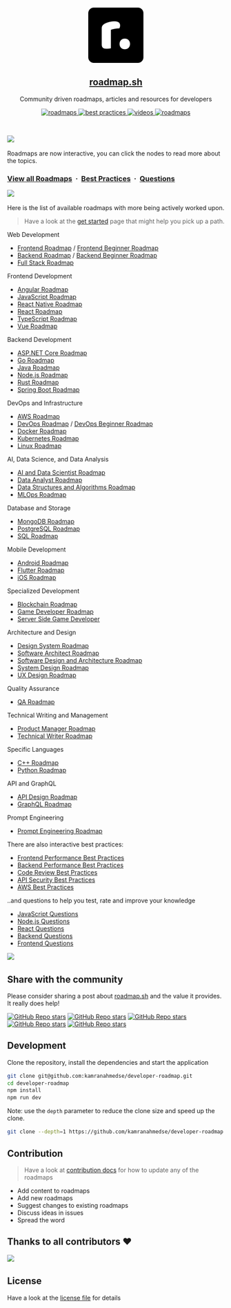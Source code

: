 <p align="center">
  <img src="public/images/brand.png" height="128">
  <h2 align="center"><a href="https://roadmap.sh">roadmap.sh</a></h2>
  <p align="center">Community driven roadmaps, articles and resources for developers<p>
  <p align="center">
    <a href="https://roadmap.sh/roadmaps">
    	<img src="https://img.shields.io/badge/%E2%9C%A8-Roadmaps%20-0a0a0a.svg?style=flat&colorA=0a0a0a" alt="roadmaps" />
    </a>
    <a href="https://roadmap.sh/best-practices">
    	<img src="https://img.shields.io/badge/%E2%9C%A8-Best%20Practices-0a0a0a.svg?style=flat&colorA=0a0a0a" alt="best practices" />
    </a>
    <a href="https://roadmap.sh/questions">
    	<img src="https://img.shields.io/badge/%E2%9C%A8-Questions-0a0a0a.svg?style=flat&colorA=0a0a0a" alt="videos" />
    </a>
    <a href="https://www.youtube.com/channel/UCA0H2KIWgWTwpTFjSxp0now?sub_confirmation=1">
    	<img src="https://img.shields.io/badge/%E2%9C%A8-YouTube%20Channel-0a0a0a.svg?style=flat&colorA=0a0a0a" alt="roadmaps" />
    </a>
  </p>
</p>

<br>

![](https://i.imgur.com/waxVImv.png)

Roadmaps are now interactive, you can click the nodes to read more about the topics.

### [View all Roadmaps](https://roadmap.sh) &nbsp;&middot;&nbsp; [Best Practices](https://roadmap.sh/best-practices) &nbsp;&middot;&nbsp; [Questions](https://roadmap.sh/questions)

![](https://i.imgur.com/waxVImv.png)

Here is the list of available roadmaps with more being actively worked upon.

> Have a look at the [get started](https://roadmap.sh/get-started) page that might help you pick up a path.

Web Development

- [Frontend Roadmap](https://roadmap.sh/frontend) / [Frontend Beginner Roadmap](https://roadmap.sh/frontend?r=frontend-beginner)
- [Backend Roadmap](https://roadmap.sh/backend) / [Backend Beginner Roadmap](https://roadmap.sh/backend?r=backend-beginner)
- [Full Stack Roadmap](https://roadmap.sh/full-stack)

Frontend Development

- [Angular Roadmap](https://roadmap.sh/angular)
- [JavaScript Roadmap](https://roadmap.sh/javascript)
- [React Native Roadmap](https://roadmap.sh/react-native)
- [React Roadmap](https://roadmap.sh/react)
- [TypeScript Roadmap](https://roadmap.sh/typescript)
- [Vue Roadmap](https://roadmap.sh/vue)

Backend Development

- [ASP.NET Core Roadmap](https://roadmap.sh/aspnet-core)
- [Go Roadmap](https://roadmap.sh/golang)
- [Java Roadmap](https://roadmap.sh/java)
- [Node.js Roadmap](https://roadmap.sh/nodejs)
- [Rust Roadmap](https://roadmap.sh/rust)
- [Spring Boot Roadmap](https://roadmap.sh/spring-boot)

DevOps and Infrastructure

- [AWS Roadmap](https://roadmap.sh/aws)
- [DevOps Roadmap](https://roadmap.sh/devops) / [DevOps Beginner Roadmap](https://roadmap.sh/devops?r=devops-beginner)
- [Docker Roadmap](https://roadmap.sh/docker)
- [Kubernetes Roadmap](https://roadmap.sh/kubernetes)
- [Linux Roadmap](https://roadmap.sh/linux)

AI, Data Science, and Data Analysis

- [AI and Data Scientist Roadmap](https://roadmap.sh/ai-data-scientist)
- [Data Analyst Roadmap](https://roadmap.sh/data-analyst)
- [Data Structures and Algorithms Roadmap](https://roadmap.sh/datastructures-and-algorithms)
- [MLOps Roadmap](https://roadmap.sh/mlops)

Database and Storage

- [MongoDB Roadmap](https://roadmap.sh/mongodb)
- [PostgreSQL Roadmap](https://roadmap.sh/postgresql-dba)
- [SQL Roadmap](https://roadmap.sh/sql)

Mobile Development

- [Android Roadmap](https://roadmap.sh/android)
- [Flutter Roadmap](https://roadmap.sh/flutter)
- [iOS Roadmap](https://roadmap.sh/ios)

Specialized Development

- [Blockchain Roadmap](https://roadmap.sh/blockchain)
- [Game Developer Roadmap](https://roadmap.sh/game-developer)  
- [Server Side Game Developer](https://roadmap.sh/server-side-game-developer)

Architecture and Design

- [Design System Roadmap](https://roadmap.sh/design-system)
- [Software Architect Roadmap](https://roadmap.sh/software-architect)
- [Software Design and Architecture Roadmap](https://roadmap.sh/software-design-architecture)
- [System Design Roadmap](https://roadmap.sh/system-design)
- [UX Design Roadmap](https://roadmap.sh/ux-design)

Quality Assurance

- [QA Roadmap](https://roadmap.sh/qa)

Technical Writing and Management

- [Product Manager Roadmap](https://roadmap.sh/product-manager)
- [Technical Writer Roadmap](https://roadmap.sh/technical-writer)

Specific Languages

- [C++ Roadmap](https://roadmap.sh/cpp)
- [Python Roadmap](https://roadmap.sh/python)

API and GraphQL

- [API Design Roadmap](https://roadmap.sh/api-design)
- [GraphQL Roadmap](https://roadmap.sh/graphql)

Prompt Engineering

- [Prompt Engineering Roadmap](https://roadmap.sh/prompt-engineering)

There are also interactive best practices:

- [Frontend Performance Best Practices](https://roadmap.sh/best-practices/frontend-performance)
- [Backend Performance Best Practices](https://roadmap.sh/best-practices/backend-performance)
- [Code Review Best Practices](https://roadmap.sh/best-practices/code-review)
- [API Security Best Practices](https://roadmap.sh/best-practices/api-security)
- [AWS Best Practices](https://roadmap.sh/best-practices/aws)

..and questions to help you test, rate and improve your knowledge

- [JavaScript Questions](https://roadmap.sh/questions/javascript)
- [Node.js Questions](https://roadmap.sh/questions/nodejs)
- [React Questions](https://roadmap.sh/questions/react)
- [Backend Questions](https://roadmap.sh/questions/backend)
- [Frontend Questions](https://roadmap.sh/questions/frontend)

![](https://i.imgur.com/waxVImv.png)

## Share with the community

Please consider sharing a post about [roadmap.sh](https://roadmap.sh) and the value it provides. It really does help!

[![GitHub Repo stars](https://img.shields.io/badge/share%20on-reddit-red?logo=reddit)](https://reddit.com/submit?url=https://roadmap.sh&title=Interactive%20roadmaps,%20guides%20and%20other%20educational%20content%20for%20Developers)
[![GitHub Repo stars](https://img.shields.io/badge/share%20on-hacker%20news-orange?logo=ycombinator)](https://news.ycombinator.com/submitlink?u=https://roadmap.sh)
[![GitHub Repo stars](https://img.shields.io/badge/share%20on-twitter-03A9F4?logo=twitter)](https://twitter.com/share?url=https://roadmap.sh&text=Interactive%20roadmaps,%20guides%20and%20other%20educational%20content%20for%20Developers)
[![GitHub Repo stars](https://img.shields.io/badge/share%20on-facebook-1976D2?logo=facebook)](https://www.facebook.com/sharer/sharer.php?u=https://roadmap.sh)
[![GitHub Repo stars](https://img.shields.io/badge/share%20on-linkedin-3949AB?logo=linkedin)](https://www.linkedin.com/shareArticle?url=https://roadmap.sh&title=Interactive%20roadmaps,%20guides%20and%20other%20educational%20content%20for%20Developers)

## Development

Clone the repository, install the dependencies and start the application

```bash
git clone git@github.com:kamranahmedse/developer-roadmap.git
cd developer-roadmap
npm install
npm run dev
```

Note: use the `depth` parameter to reduce the clone size and speed up the clone.

```sh
git clone --depth=1 https://github.com/kamranahmedse/developer-roadmap.git
```

## Contribution

> Have a look at [contribution docs](./contributing.md) for how to update any of the roadmaps

- Add content to roadmaps
- Add new roadmaps
- Suggest changes to existing roadmaps
- Discuss ideas in issues
- Spread the word

## Thanks to all contributors ❤

 <a href = "https://github.com/kamranahmedse/developer-roadmap/graphs/contributors">
   <img src = "https://contrib.rocks/image?repo=kamranahmedse/developer-roadmap"/>
 </a>

## License

Have a look at the [license file](./license) for details
